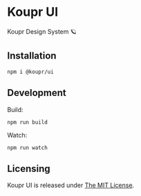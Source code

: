 # Koupr UI

Koupr Design System 🪐

## Installation

```shell
npm i @koupr/ui
```

## Development

Build:

```shell
npm run build
```

Watch:

```shell
npm run watch
```

## Licensing

Koupr UI is released under [The MIT License](./LICENSE.md).
